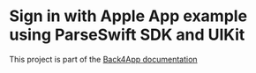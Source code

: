 # Sign in with Apple App example using ParseSwift SDK and UIKit

This project is part of the [Back4App documentation](https://www.back4app.com/docs)
